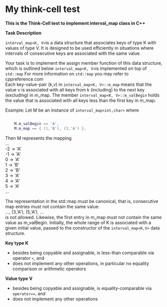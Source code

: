 # My think-cell test

<b>This is the Think-Cell test to implement interval_map class in C++</b>

<b>Task Description</b>

`interval_map<K, V>`is a data structure that associates keys of type K with values of type V. It is designed to be used efficiently in situations where intervals of consecutive keys are associated with the same value.

Your task is to implement the assign member function of this data structure, which is outlined below `interval_map<K, V>`is implemented on top of `std::map` For more information on `std::map` you may refer to cppreference.com</br>
Each key-value-pair (k,v) in `interval_map<K, V>::m_map` means that the value v is associated with all keys from k (including) to the next key (excluding) in m_map. The member `interval_map<K, V>::m_valBegin` holds the value that is associated with all keys less than the first key in m_map.

Example: Let M be an instance of `interval_map<int,char>` where

```c++

    M.m_valBegin == 'A',
    M.m_map == { (1,'B'), (3,'A') },

```

 Then M represents the mapping</br>
...</br>
-2 -> 'A'</br>
-1 -> 'A'</br>
0 -> 'A'</br>
1 -> 'B'</br>
2 -> 'B'</br>
3 -> 'A'</br>
4 -> 'A'</br>
5 -> 'A'</br>
...</br>

The representation in the std::map must be canonical, that is, consecutive map entries must not contain the same value:</br>
..., (3,'A'), (5,'A'), ...</br>
is not allowed. Likewise, the first entry in m_map must not contain the same value as m_valBegin. Initially, the whole range of K is associated with a given initial value, passed to the constructor of the `interval_map<K,V>` data structure.

<b>Key type K</b>

- besides being copyable and assignable, is less-than comparable via operator `<`, and
- does not implement any other operations, in particular no equality comparison or arithmetic operators

<b>Value type V</b>

- besides being copyable and assignable, is equality-comparable via `operator==`, and
- does not implement any other operations

